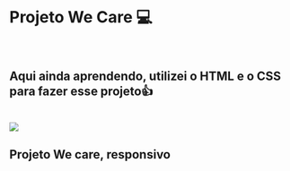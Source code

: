 <h1>Projeto We Care 💻</h1>
<br>
<h2>Aqui ainda aprendendo, utilizei o HTML e o CSS para fazer esse projeto👍</h2>
<br>
<img src="https://github.com/user-attachments/assets/0745530e-84db-475c-9656-41aa542b4a76">

<h2>Projeto We care, responsivo</h2>
<img src
